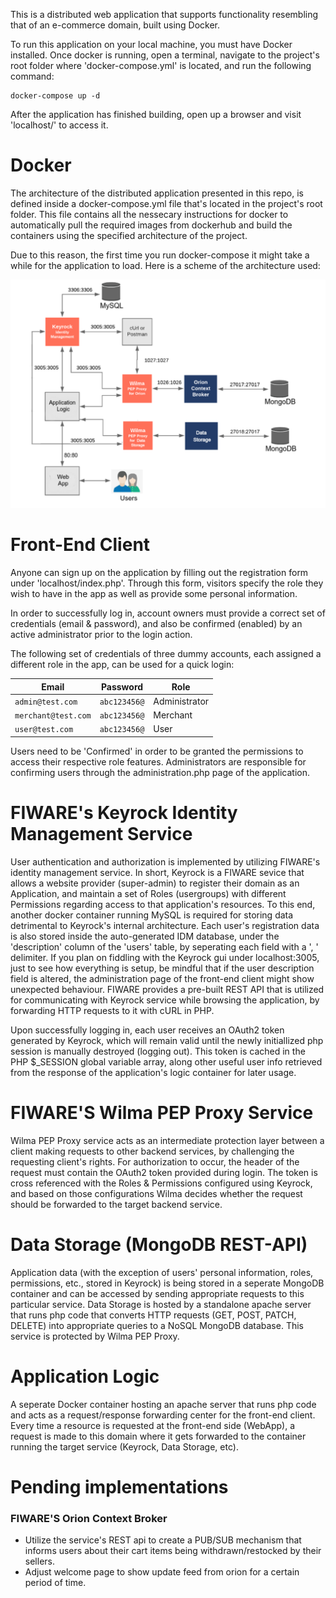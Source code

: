 This is a distributed web application that supports functionality resembling that of an e-commerce domain, built using Docker.

To run this application on your local machine, you must have Docker installed. Once docker is running,
open a terminal, navigate to the project's root folder where 'docker-compose.yml' is located, and run the 
following command:

```
docker-compose up -d
```

After the application has finished building, open up a browser and visit 'localhost/' to access it.

# Docker
The architecture of the distributed application presented in this repo, is defined inside a docker-compose.yml file 
that's located in the project's root folder. This file contains all the nessecary instructions for docker to automatically 
pull the required images from dockerhub and build the containers using the specified architecture of the project. 

Due to this reason, the first time you run docker-compose it might take a while for the application to load. 
Here is a scheme of the architecture used:

![Application Architecture](https://github.com/pkalaitzakis/e-commerce-web-app/blob/main/architecture.png?raw=true)

# Front-End Client
Anyone can sign up on the application by filling out the registration form under 'localhost/index.php'. 
Through this form, visitors specify the role they wish to have in the app as well as provide some personal information.

In order to successfully log in, account owners must provide a correct set of credentials (email & password),
and also be confirmed (enabled) by an active administrator prior to the login action. 

The following set of credentials of three dummy accounts, each assigned a 
different role in the app, can be used for a quick login:

| Email | Password | Role |
| --- | --- | --- |
| `admin@test.com` | `abc123456@` | Administrator |
| `merchant@test.com` | `abc123456@` | Merchant |
| `user@test.com` | `abc123456@` | User |

Users need to be 'Confirmed' in order to be granted the permissions to access their respective role features. Administrators are responsible for confirming users through the administration.php page of the application.

# FIWARE's Keyrock Identity Management Service
User authentication and authorization is implemented by utilizing FIWARE's identity management service. In short, Keyrock is a FIWARE sevice that allows a website provider (super-admin) to register their domain as an Application, and maintain a set of Roles (usergroups) with different Permissions regarding access to that application's resources. To this end, another docker container running MySQL is required for storing data detrimental to Keyrock's internal architecture. Each user's registration data is also stored inside the auto-generated IDM database, under the 'description' column of the 'users' table, by seperating each field with a ', ' delimiter. If you plan on fiddling with the Keyrock gui under localhost:3005, just to see how everything is setup, be mindful that if the user description field is altered, the administration page of the front-end client might show unexpected behaviour. FIWARE provides a pre-built REST API that is utilized for communicating with Keyrock service while browsing the application, by forwarding HTTP requests to it with cURL in PHP.

Upon successfully logging in, each user receives an OAuth2 token generated by Keyrock, which will remain valid until the newly initiallized php session is manually destroyed (logging out). This token is cached in the PHP $_SESSION global variable array, along other useful user info retrieved from the response of the application's logic container for later usage.

# FIWARE'S Wilma PEP Proxy Service
Wilma PEP Proxy service acts as an intermediate protection layer between a client making requests to other backend services, by challenging the requesting client's rights. For authorization to occur, the header of the request must contain the OAuth2 token provided during login. The token is cross referenced with the Roles & Permissions configured using Keyrock, and based on those configurations Wilma decides whether the request should be forwarded to the target backend service.

# Data Storage (MongoDB REST-API)
Application data (with the exception of users' personal information, roles, permissions, etc., stored in Keyrock) is being stored in a seperate MongoDB container and can be accessed by sending appropriate requests to this particular service. Data Storage is hosted by a standalone apache server that runs php code that converts HTTP requests (GET, POST, PATCH, DELETE) into appropriate queries to a NoSQL MongoDB database. This service is protected by Wilma PEP Proxy.


# Application Logic
A seperate Docker container hosting an apache server that runs php code and acts as a request/response forwarding center for the front-end client. Every time a resource is requested at the front-end side (WebApp), a request is made to this domain where it gets forwarded to the container running the target service (Keyrock, Data Storage, etc).

# Pending implementations
### FIWARE'S Orion Context Broker
- Utilize the service's REST api to create a PUB/SUB mechanism that informs users about their cart items being withdrawn/restocked 
by their sellers. 
- Adjust welcome page to show update feed from orion for a certain period of time.



